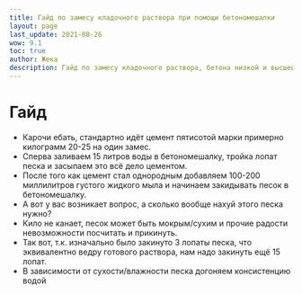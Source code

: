 ```yaml
---
title: Гайд по замесу кладочного раствора при помощи бетономешалки
layout: page
last_update: 2021-08-26
wow: 9.1
toc: true
author: Жека
description: Гайд по замесу кладочного раствора, бетона низкой и высшей марки всего лишь при помощи бетономешалки. Автор: Жека. 
---
```



# Гайд 

* Карочи ебать, стандартно идёт цемент пятисотой марки примерно килограмм 20-25 на один замес.
* Сперва заливаем 15 литров воды в бетономешалку, тройка лопат песка и засыпаем это всё дело цементом.
* После того как цемент стал однородным добавляем 100-200 миллилитров густого жидкого мыла и начинаем закидывать песок в бетономешалку.
* А вот у вас возникает вопрос, а сколько вообще нахуй этого песка нужно? 
* Кило не канает, песок может быть мокрым/сухим и прочие радости невозможности посчитать и прикинуть.
* Так вот, т.к. изначально было закинуто 3 лопаты песка, что эквивалентно ведру готового раствора, нам надо закинуть ещё 15 лопат.
* В зависимости от сухости/влажности песка догоняем консистенцию водой
